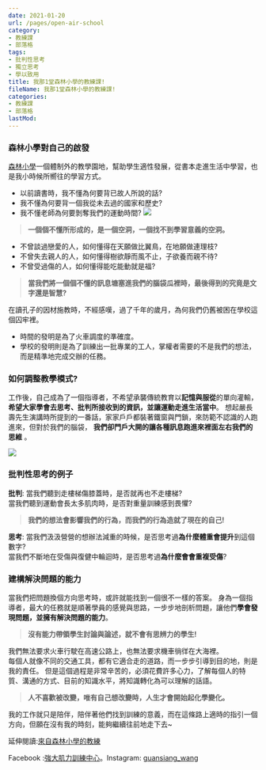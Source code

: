 ```yaml
---
date: 2021-01-20
url: /pages/open-air-school
category:
- 教練課
- 部落格
tags:
- 批判性思考
- 獨立思考
- 學以致用
title: 我那1堂森林小學的教練課!
fileName: 我那1堂森林小學的教練課!
categories:
- 教練課
- 部落格
lastMod: 
---
```

### 森林小學對自己的啟發


[森林小學](https://zh.wikipedia.org/wiki/%E6%A3%AE%E6%9E%97%E5%B0%8F%E5%AD%B8)一個體制外的教學園地，幫助學生適性發展，從書本走進生活中學習，也是我小時候所嚮往的學習方式。  
* 以前讀書時，我不懂為何要背已故人所說的話?
* 我不懂為何要背一個我從未去過的國家和歷史?
* 我不懂老師為何要剝奪我們的運動時間?
![](https://cdn.jsdelivr.net/gh/xiang0805/blogimage@main/img/我那1堂森林小學的教練課(1).jpg)

>**一個個不懂所形成的，是一個空洞，一個找不到學習意義的空洞。**

* 不曾談過戀愛的人，如何懂得在天願做比翼鳥，在地願做連理枝?  
* 不曾失去親人的人，如何懂得樹欲靜而風不止，子欲養而親不待?  
* 不曾受過傷的人，如何懂得能吃能動就是福?

>**當我們將一個個不懂的訊息塘塞進我們的腦袋瓜裡時，最後得到的究竟是文字還是智慧?**

在讀孔子的因材施教時，不經感嘆，過了千年的歲月，為何我們仍舊被困在學校這個囚牢裡。
* 時間的發明是為了火車調度的準確度。  
* 學校的發明則是為了訓練出一批專業的工人，掌權者需要的不是我們的想法，而是精準地完成交辦的任務。

### 如何調整教學模式?


工作後，自己成為了一個指導者，不希望承襲傳統教育以**記憶與服從**的單向灌輸，**希望大家學會去思考、批判所接收到的資訊，並讓運動走進生活當中**。
想起嚴長壽先生演講時所提到的一番話，家家戶戶都裝著鐵窗與門鎖，來防範不認識的人跑進來，但對於我們的腦袋，  **我們卻門戶大開的讓各種訊息跑進來裡面左右我們的思維**  。

![](https://cdn.jsdelivr.net/gh/xiang0805/blogimage@main/img/我那1堂森林小學的教練課(2).jpg)

### 批判性思考的例子


**批判**:
當我們聽到走樓梯傷膝蓋時，是否就再也不走樓梯?  
當我們聽到運動會長太多肌肉時，是否對重量訓練感到畏懼?
> **我們的想法會影響我們的行為，而我們的行為造就了現在的自己!**

**思考**:
當我們汲汲營營的想辦法減重的時候，是否思考過**為什麼體重會提升**到這個數字?  
當我們不斷地在受傷與復健中輪迴時，是否思考過**為什麼會會重複受傷**?

### 建構解決問題的能力

當我們把問題換個方向思考時，或許就能找到一個很不一樣的答案。
身為一個指導者，最大的任務就是順著學員的感覺與思路，一步步地剖析問題，讓他們**學會發現問題，並擁有解決問題的能力**。

> **沒有能力帶領學生討論與論述，就不會有思辨力的學生!**

我們無法要求火車行駛在高速公路上，也無法要求機車徜徉在大海裡。  
每個人就像不同的交通工具，都有它適合走的道路，而一步步引導到目的地，則是我的責任。
但是這個過程是非常辛苦的，必須花費許多心力，了解每個人的特質、溝通的方式、目前的知識水平，將知識轉化為可以理解的話語。
> **人不喜歡被改變，唯有自己想改變時，人生才會開始起化學變化。**

我的工作就只是陪伴，陪伴著他們找到訓練的意義，而在這條路上適時的指引一個方向，但願在沒有我的時刻，能夠繼續往前地走下去~

延伸閱讀:[來自森林小學的教練](https://turn2u.pixnet.net/blog/post/66596409)

Facebook :[強大肌力訓練中心](https://www.facebook.com/workinlab2018)。Instagram:  [guansiang_wang](https://www.instagram.com/guansiang_wang/)
